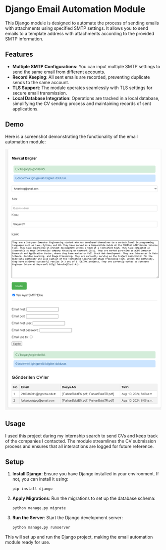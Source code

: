 # Django Email Automation Module

This Django module is designed to automate the process of sending emails with attachments using specified SMTP settings. It allows you to send emails to a template address with attachments according to the provided SMTP information.

## Features

- **Multiple SMTP Configurations**: You can input multiple SMTP settings to send the same email from different accounts.
- **Record Keeping**: All sent emails are recorded, preventing duplicate sends to the same account.
- **TLS Support**: The module operates seamlessly with TLS settings for secure email transmission.
- **Local Database Integration**: Operations are tracked in a local database, simplifying the CV sending process and maintaining records of sent applications.

## Demo

Here is a screenshot demonstrating the functionality of the email automation module:

![Demo Screenshot](demo.png)

## Usage

I used this project during my internship search to send CVs and keep track of the companies I contacted. The module streamlines the CV submission process and ensures that all interactions are logged for future reference.

## Setup

1. **Install Django**: Ensure you have Django installed in your environment. If not, you can install it using:
   ```bash
   pip install django
   ```

2. **Apply Migrations**: Run the migrations to set up the database schema:
   ```bash
   python manage.py migrate
   ```

3. **Run the Server**: Start the Django development server:
   ```bash
   python manage.py runserver
   ```

This will set up and run the Django project, making the email automation module ready for use.
